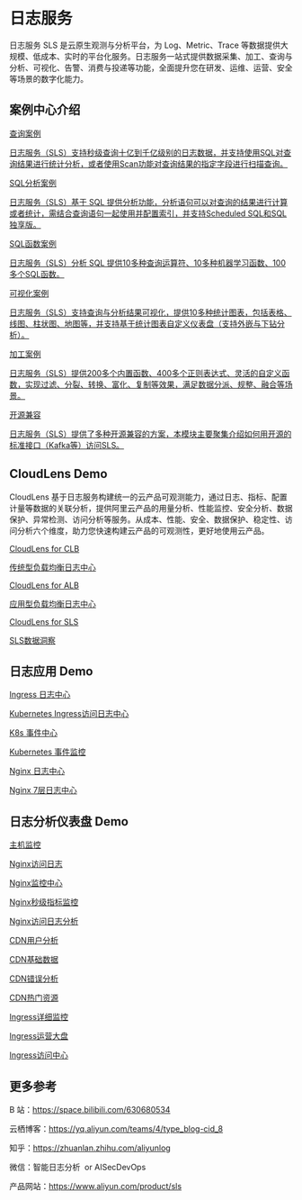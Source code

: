 # 日志服务

日志服务 SLS 是云原生观测与分析平台，为 Log、Metric、Trace 等数据提供大规模、低成本、实时的平台化服务。日志服务一站式提供数据采集、加工、查询与分析、可视化、告警、消费与投递等功能，全面提升您在研发、运维、运营、安全等场景的数字化能力。

## 案例中心介绍

<div class="vt-box-container next-steps">
  <a class="vt-box" href="/doc/searchdemo/query/search_with_index.html">
    <p class="next-steps-link">查询案例</p>
    <p class="next-steps-caption">日志服务（SLS）支持秒级查询十亿到千亿级别的日志数据，并支持使用SQL对查询结果进行统计分析，或者使用Scan功能对查询结果的指定字段进行扫描查询。</p>
  </a>
  <a class="vt-box" href="/doc/sqldemo/">
    <p class="next-steps-link">SQL分析案例</p>
    <p class="next-steps-caption">日志服务（SLS）基于 SQL 提供分析功能，分析语句可以对查询的结果进行计算或者统计，需结合查询语句一起使用并配置索引，并支持Scheduled SQL和SQL独享版。</p>
  </a>
  <a class="vt-box" href="/doc/sqlfunction/">
    <p class="next-steps-link">SQL函数案例</p>
    <p class="next-steps-caption">日志服务（SLS）分析 SQL 提供10多种查询运算符、10多种机器学习函数、100多个SQL函数。</p>
  </a>
</div>

<div class="vt-box-container next-steps margin-top-20">
  <a class="vt-box" href="/doc/visulization/">
    <p class="next-steps-link">可视化案例</p>
    <p class="next-steps-caption">日志服务（SLS）支持查询与分析结果可视化，提供10多种统计图表，包括表格、线图、柱状图、地图等，并支持基于统计图表自定义仪表盘（支持外嵌与下钻分析）。</p>
  </a>
  <a class="vt-box" href="/doc/dataprocessdemo/">
    <p class="next-steps-link">加工案例</p>
    <p class="next-steps-caption">日志服务（SLS）提供200多个内置函数、400多个正则表达式、灵活的自定义函数，实现过滤、分裂、转换、富化、复制等效果，满足数据分派、规整、融合等场景。</p>
  </a>
  <a class="vt-box" href="/doc/oscompatibledemo/">
    <p class="next-steps-link">开源兼容</p>
    <p class="next-steps-caption">日志服务（SLS）提供了多种开源兼容的方案，本模块主要聚集介绍如何用开源的标准接口（Kafka等）访问SLS。</p>
  </a>
</div>

## CloudLens Demo

CloudLens 基于日志服务构建统一的云产品可观测能力，通过日志、指标、配置计量等数据的关联分析，提供阿里云产品的用量分析、性能监控、安全分析、数据保护、异常检测、访问分析等服务。从成本、性能、安全、数据保护、稳定性、访问分析六个维度，助力您快速构建云产品的可观测性，更好地使用云产品。

<div class="vt-box-container next-steps margin-top-20">
  <a class="vt-box" href="./playground/demo.html?dest=/lognext/app/lens/clb" target="_blank">
    <p class="next-steps-link">CloudLens for CLB</p>
    <p class="next-steps-caption">传统型负载均衡日志中心</p>
  </a>
    <a class="vt-box" href="./playground/demo.html?dest=/lognext/app/lens/alb" target="_blank">
    <p class="next-steps-link">CloudLens for ALB</p>
    <p class="next-steps-caption">应用型负载均衡日志中心</p>
  </a>
  <a class="vt-box" href="./playground/demo.html?dest=/lognext/app/lens/sls" target="_blank">
    <p class="next-steps-link">CloudLens for SLS</p>
    <p class="next-steps-caption">SLS数据洞察</p>
  </a>
</div>

## 日志应用 Demo

<div class="vt-box-container next-steps margin-top-20">
  <a class="vt-box" href="./playground/demo.html?dest=/lognext/app/ingress_metrics/project/k8s-log-cfa82911e541341a1b9d21d527075cbfe/logstore/nginx-ingress/dashboardtemplate/k8s-ingress-nginx-access" target="_blank">
    <p class="next-steps-link">Ingress 日志中心</p>
    <p class="next-steps-caption">Kubernetes Ingress访问日志中心</p>
  </a>
    <a class="vt-box" href="./playground/demo.html?dest=/lognext/app/k8s-event/project/k8s-log-cfa82911e541341a1b9d21d527075cbfe/logstore/k8s-event/dashboardtemplate/k8s-event-center" target="_blank">
    <p class="next-steps-link">K8s 事件中心</p>
    <p class="next-steps-caption">Kubernetes 事件监控</p>
  </a>
  <a class="vt-box" href="./playground/demo.html?dest=/lognext/app/nginx_metrics/project/nginx-demo-log/logstore/nginx-access-log/dashboardtemplate/nginx-overview" target="_blank">
    <p class="next-steps-link">Nginx 日志中心</p>
    <p class="next-steps-caption">Nginx 7层日志中心 </p>
  </a>
</div>

## 日志分析仪表盘 Demo

<div class="vt-box-container vt-box-container-thin next-steps margin-top-20">
  <a class="vt-box" href="./playground/demo.html?dest=%2Flognext%2Fproject%2Fhost-monitor-demo-log%2Fdashboard%2Fsls_host_host-monitor-metric%3FisShare%3Dtrue" target="_blank">
    <p class="next-steps-link">主机监控</p>
  </a>
    <a class="vt-box" href="./playground/demo.html?dest=/lognext/project/nginx-demo-log/dashboard/nginx-access-log_nginx_dashboard_cn%3FisShare%3Dtrue" target="_blank">
    <p class="next-steps-link">Nginx访问日志</p>
  </a>
  <a class="vt-box" href="./playground/demo.html?dest=/lognext/project/nginx-demo-log/dashboard/nginx-access-log-metrics_nginx_monitoring_cn%3FisShare%3Dtrue" target="_blank">
    <p class="next-steps-link">Nginx监控中心</p>
  </a>
</div>
<div class="vt-box-container vt-box-container-thin next-steps margin-top-20">
  <a class="vt-box" href="./playground/demo.html?dest=/lognext/project/nginx-demo-log/dashboard/nginx-access-log-metrics_nginx_detail_monitoring_cn%3FisShare%3Dtrue" target="_blank">
    <p class="next-steps-link">Nginx秒级指标监控</p>
  </a>
    <a class="vt-box" href="./playground/demo.html?dest=/lognext/project/nginx-demo-log/dashboard/nginx-access-log-metrics_nginx_access_cn%3FisShare%3Dtrue" target="_blank">
    <p class="next-steps-link">Nginx访问日志分析</p>
  </a>
  <a class="vt-box" href="./playground/demo.html?dest=/lognext/project/cdn-demo-log/dashboard/cdn_user_analyze_cn_cdn-access-log%3FisShare%3Dtrue" target="_blank">
    <p class="next-steps-link">CDN用户分析</p>
  </a>
</div>
<div class="vt-box-container vt-box-container-thin next-steps margin-top-20">
  <a class="vt-box" href="./playground/demo.html?dest=/lognext/project/cdn-demo-log/dashboard/cdn_basic_cn_cdn-access-log%3FisShare%3Dtrue" target="_blank">
    <p class="next-steps-link">CDN基础数据</p>
  </a>
    <a class="vt-box" href="./playground/demo.html?dest=/lognext/project/cdn-demo-log/dashboard/cdn_error_detect_cn_cdn-access-log%3FisShare%3Dtrue" target="_blank">
    <p class="next-steps-link">CDN错误分析</p>
  </a>
  <a class="vt-box" href="./playground/demo.html?dest=/lognext/project/cdn-demo-log/dashboard/cdn_popular_resources_cn_cdn-access-log%3FisShare%3Dtrue" target="_blank">
    <p class="next-steps-link">CDN热门资源</p>
  </a>
</div>
<div class="vt-box-container vt-box-container-thin next-steps margin-top-20">
  <a class="vt-box" href="./playground/demo.html?dest=/lognext/project/k8s-log-cfa82911e541341a1b9d21d527075cbfe/logstore/nginx-ingress/dashboardtemplate/k8s-ingress-nginx-metrics-monitoring%3FisShare%3Dtrue" target="_blank">
    <p class="next-steps-link">Ingress详细监控</p>
  </a>
    <a class="vt-box" href="./playground/demo.html?dest=/lognext/project/k8s-log-cfa82911e541341a1b9d21d527075cbfe/logstore/nginx-ingress/dashboardtemplate/k8s-ingress-nginx-overview%3FisShare%3Dtrue" target="_blank">
    <p class="next-steps-link">Ingress运营大盘</p>
  </a>
  <a class="vt-box" href="./playground/demo.html?dest=/lognext/project/k8s-log-cfa82911e541341a1b9d21d527075cbfe/logstore/nginx-ingress/dashboardtemplate/k8s-ingress-nginx-access%3FisShare%3Dtrue" target="_blank">
    <p class="next-steps-link">Ingress访问中心</p>
  </a>
</div>

## 更多参考

B 站：https://space.bilibili.com/630680534

云栖博客：https://yq.aliyun.com/teams/4/type_blog-cid_8

知乎：https://zhuanlan.zhihu.com/aliyunlog

微信：智能日志分析  or AISecDevOps

产品网站：https://www.aliyun.com/product/sls
